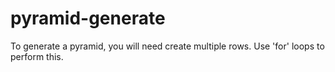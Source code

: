# pyramid-generate
To generate a pyramid, you will need create multiple rows. Use 'for' loops to perform this.
